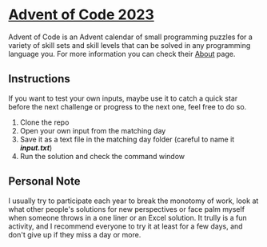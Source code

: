 # [Advent of Code 2023](https://pages.github.com/](https://adventofcode.com/2023)https://adventofcode.com/2023)

Advent of Code is an Advent calendar of small programming puzzles for a variety of skill sets and skill levels that can be solved in any programming language you. For more information you can check their [About](https://adventofcode.com/2023/about) page.

## Instructions 
If you want to test your own inputs, maybe use it to catch a quick star before the next challenge or progress to the next one, feel free to do so.
1. Clone the repo
2. Open your own input from the matching day
3. Save it as a text file in the matching day folder (careful to name it ***input.txt***)
4. Run the solution and check the command window

## Personal Note
I usually try to participate each year to break the monotomy of work, look at what other people's solutions for new perspectives or face palm myself when someone throws in a one liner or an Excel solution. It trully is a fun activity, and I recommend everyone to try it at least for a few days, and don't give up if they miss a day or more.

